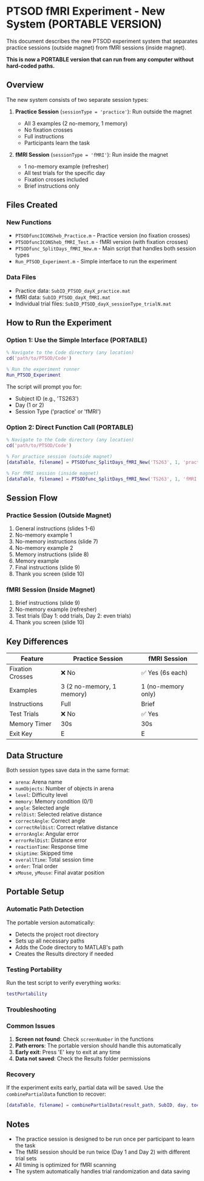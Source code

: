 # PTSOD fMRI Experiment - New System (PORTABLE VERSION)

This document describes the new PTSOD experiment system that separates practice sessions (outside magnet) from fMRI sessions (inside magnet). 

**This is now a PORTABLE version that can run from any computer without hard-coded paths.**

## Overview

The new system consists of two separate session types:

1. **Practice Session** (`sessionType = 'practice'`): Run outside the magnet
   - All 3 examples (2 no-memory, 1 memory)
   - No fixation crosses
   - Full instructions
   - Participants learn the task

2. **fMRI Session** (`sessionType = 'fMRI'`): Run inside the magnet
   - 1 no-memory example (refresher)
   - All test trials for the specific day
   - Fixation crosses included
   - Brief instructions only

## Files Created

### New Functions
- `PTSODfuncICONSheb_Practice.m` - Practice version (no fixation crosses)
- `PTSODfuncICONSheb_fMRI_Test.m` - fMRI version (with fixation crosses)
- `PTSODfunc_SplitDays_fMRI_New.m` - Main script that handles both session types
- `Run_PTSOD_Experiment.m` - Simple interface to run the experiment

### Data Files
- Practice data: `SubID_PTSOD_dayX_practice.mat`
- fMRI data: `SubID_PTSOD_dayX_fMRI.mat`
- Individual trial files: `SubID_PTSOD_dayX_sessionType_trialN.mat`

## How to Run the Experiment

### Option 1: Use the Simple Interface (PORTABLE)
```matlab
% Navigate to the Code directory (any location)
cd('path/to/PTSOD/Code')

% Run the experiment runner
Run_PTSOD_Experiment
```

The script will prompt you for:
- Subject ID (e.g., 'TS263')
- Day (1 or 2)
- Session Type ('practice' or 'fMRI')

### Option 2: Direct Function Call (PORTABLE)
```matlab
% Navigate to the Code directory (any location)
cd('path/to/PTSOD/Code')

% For practice session (outside magnet)
[dataTable, filename] = PTSODfunc_SplitDays_fMRI_New('TS263', 1, 'practice');

% For fMRI session (inside magnet)
[dataTable, filename] = PTSODfunc_SplitDays_fMRI_New('TS263', 1, 'fMRI');
```

## Session Flow

### Practice Session (Outside Magnet)
1. General instructions (slides 1-6)
2. No-memory example 1
3. No-memory instructions (slide 7)
4. No-memory example 2
5. Memory instructions (slide 8)
6. Memory example
7. Final instructions (slide 9)
8. Thank you screen (slide 10)

### fMRI Session (Inside Magnet)
1. Brief instructions (slide 9)
2. No-memory example (refresher)
3. Test trials (Day 1: odd trials, Day 2: even trials)
4. Thank you screen (slide 10)

## Key Differences

| Feature | Practice Session | fMRI Session |
|---------|------------------|--------------|
| Fixation Crosses | ❌ No | ✅ Yes (6s each) |
| Examples | 3 (2 no-memory, 1 memory) | 1 (no-memory only) |
| Instructions | Full | Brief |
| Test Trials | ❌ No | ✅ Yes |
| Memory Timer | 30s | 30s |
| Exit Key | E | E |

## Data Structure

Both session types save data in the same format:
- `arena`: Arena name
- `numObjects`: Number of objects in arena
- `level`: Difficulty level
- `memory`: Memory condition (0/1)
- `angle`: Selected angle
- `relDist`: Selected relative distance
- `correctAngle`: Correct angle
- `correctRelDist`: Correct relative distance
- `errorAngle`: Angular error
- `errorRelDist`: Distance error
- `reactionTime`: Response time
- `skiptime`: Skipped time
- `overallTime`: Total session time
- `order`: Trial order
- `xMouse`, `yMouse`: Final avatar position

## Portable Setup

### Automatic Path Detection
The portable version automatically:
- Detects the project root directory
- Sets up all necessary paths
- Adds the Code directory to MATLAB's path
- Creates the Results directory if needed

### Testing Portability
Run the test script to verify everything works:
```matlab
testPortability
```

### Troubleshooting

### Common Issues
1. **Screen not found**: Check `screenNumber` in the functions
2. **Path errors**: The portable version should handle this automatically
3. **Early exit**: Press 'E' key to exit at any time
4. **Data not saved**: Check the Results folder permissions

### Recovery
If the experiment exits early, partial data will be saved. Use the `combinePartialData` function to recover:
```matlab
[dataTable, filename] = combinePartialData(result_path, SubID, day, toc);
```

## Notes

- The practice session is designed to be run once per participant to learn the task
- The fMRI session should be run twice (Day 1 and Day 2) with different trial sets
- All timing is optimized for fMRI scanning
- The system automatically handles trial randomization and data saving 